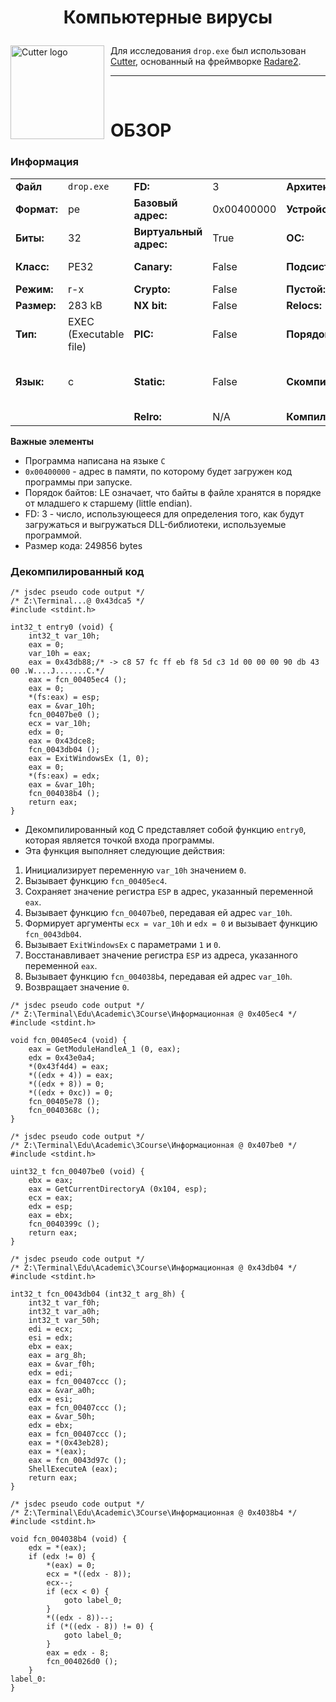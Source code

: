 # <p align="center">Компьютерные вирусы</p>

<img width="150" height="150" align="center" style="float: left; margin: 0 10px 0 0;" alt="Cutter logo" src="https://raw.githubusercontent.com/rizinorg/cutter/dev/src/img/cutter.svg?sanitize=true"> Для исследования `drop.exe` был использован [Cutter](https://cutter.re/), основанный на фреймворке [Radare2](https://www.radare.org/n/radare2.html).



---

<br>

# ОБЗОР
### Информация

| | | | | | |
---|---|---|---|---|---
|**Файл** | `drop.exe` | **FD:** | 3 | **Архитектура:** | x86 |
|**Формат:**|pe|**Базовый адрес:**|0x00400000|**Устройство:**|i386|
|**Биты:**|32|**Виртуальный адрес:**|True|**ОС:**|windows|
|**Класс:**|PE32|**Canary:**|False|**Подсистема:**|Windows GUI|
|**Режим:**|r-x|**Crypto:**|False|**Пустой:**|False|
|**Размер:**|283 kB|**NX bit:**|False|**Relocs:**|False|
|**Тип:**|EXEC (Executable file)|**PIC:**|False|**Порядок байтов:**|LE|
|**Язык:**|c|**Static:**|False|**Скомпилирован:**|Jun 20 06:22:17 1992 UTC+8|
|| |**Relro:**|N/A|**Компилятор:**|Н/Д|

**Важные элементы** 

+ Программа написана на языке `C`
+ `0x00400000` - адрес в памяти, по которому будет загружен код программы при запуске.
+ Порядок байтов: LE означает, что байты в файле хранятся в порядке от младшего к старшему (little endian).
+ FD: 3 - число, использующееся для определения того, как будут загружаться и выгружаться DLL-библиотеки, используемые программой.
+ Размер кода: 249856 bytes

### Декомпилированный код
```assembly
/* jsdec pseudo code output */
/* Z:\Terminal...@ 0x43dca5 */
#include <stdint.h>
 
int32_t entry0 (void) {
    int32_t var_10h;
    eax = 0;
    var_10h = eax;
    eax = 0x43db88;/* -> c8 57 fc ff eb f8 5d c3 1d 00 00 00 90 db 43 00 .W....J.......C.*/
    eax = fcn_00405ec4 ();
    eax = 0;
    *(fs:eax) = esp;
    eax = &var_10h;
    fcn_00407be0 ();
    ecx = var_10h;
    edx = 0;
    eax = 0x43dce8;
    fcn_0043db04 ();
    eax = ExitWindowsEx (1, 0);
    eax = 0;
    *(fs:eax) = edx;
    eax = &var_10h;
    fcn_004038b4 ();
    return eax;
}
```

+ Декомпилированный код C представляет собой функцию `entry0`, которая является точкой входа программы.
+ Эта функция выполняет следующие действия:
1. Инициализирует переменную `var_10h` значением `0`.
2. Вызывает функцию `fcn_00405ec4`.
3. Сохраняет значение регистра `ESP` в адрес, указанный переменной `eax`.
4. Вызывает функцию `fcn_00407be0`, передавая ей адрес `var_10h`.
5. Формирует аргументы `ecx = var_10h` и `edx = 0` и вызывает функцию `fcn_0043db04`.
6. Вызывает `ExitWindowsEx` с параметрами `1` и `0`.
7. Восстанавливает значение регистра `ESP` из адреса, указанного переменной `eax`.
8. Вызывает функцию `fcn_004038b4`, передавая ей адрес `var_10h`.
9. Возвращает значение `0`.

```assembly
/* jsdec pseudo code output */
/* Z:\Terminal\Edu\Academic\3Course\Информационная @ 0x405ec4 */
#include <stdint.h>
 
void fcn_00405ec4 (void) {
    eax = GetModuleHandleA_1 (0, eax);
    edx = 0x43e0a4;
    *(0x43f4d4) = eax;
    *((edx + 4)) = eax;
    *((edx + 8)) = 0;
    *((edx + 0xc)) = 0;
    fcn_00405e78 ();
    fcn_0040368c ();
}
```

```assembly
/* jsdec pseudo code output */
/* Z:\Terminal\Edu\Academic\3Course\Информационная @ 0x407be0 */
#include <stdint.h>
 
uint32_t fcn_00407be0 (void) {
    ebx = eax;
    eax = GetCurrentDirectoryA (0x104, esp);
    ecx = eax;
    edx = esp;
    eax = ebx;
    fcn_0040399c ();
    return eax;
}
```

```assembly
/* jsdec pseudo code output */
/* Z:\Terminal\Edu\Academic\3Course\Информационная @ 0x43db04 */
#include <stdint.h>
 
int32_t fcn_0043db04 (int32_t arg_8h) {
    int32_t var_f0h;
    int32_t var_a0h;
    int32_t var_50h;
    edi = ecx;
    esi = edx;
    ebx = eax;
    eax = arg_8h;
    eax = &var_f0h;
    edx = edi;
    eax = fcn_00407ccc ();
    eax = &var_a0h;
    edx = esi;
    eax = fcn_00407ccc ();
    eax = &var_50h;
    edx = ebx;
    eax = fcn_00407ccc ();
    eax = *(0x43eb28);
    eax = *(eax);
    eax = fcn_0043d97c ();
    ShellExecuteA (eax);
    return eax;
}
```

```assembly
/* jsdec pseudo code output */
/* Z:\Terminal\Edu\Academic\3Course\Информационная @ 0x4038b4 */
#include <stdint.h>
 
void fcn_004038b4 (void) {
    edx = *(eax);
    if (edx != 0) {
        *(eax) = 0;
        ecx = *((edx - 8));
        ecx--;
        if (ecx < 0) {
            goto label_0;
        }
        *((edx - 8))--;
        if (*((edx - 8)) != 0) {
            goto label_0;
        }
        eax = edx - 8;
        fcn_004026d0 ();
    }
label_0:
}
```
